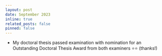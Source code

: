 ```yaml
---
layout: post
date: September 2023
inline: true
related_posts: false
pinned: false
---
```


- My doctoral thesis passed examination with nomination for an Outstanding
  Doctoral Thesis Award from both examiners ⭐⭐ (thanks!)
